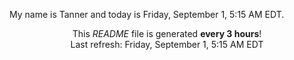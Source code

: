 My name is Tanner and today is Friday, September 1, 5:15 AM EDT.

<p align="center">This <i>README</i> file is generated <b>every 3 hours</b>!</br>Last refresh: Friday, September 1, 5:15 AM EDT<br /></p>
